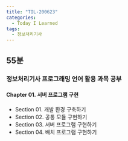 ```yaml
---
title: "TIL-200623"
categories:
  - Today I Learned
tags:
  - 정보처리기사
---
```


## 55분
### 정보처리기사 프로그래밍 언어 활용 과목 공부
#### Chapter 01. 서버 프로그램 구현
  - Section 01. 개발 환경 구축하기
  - Section 02. 공통 모듈 구현하기
  - Section 03. 서버 프로그램 구현하기
  - Section 04. 배치 프로그램 구현하기
